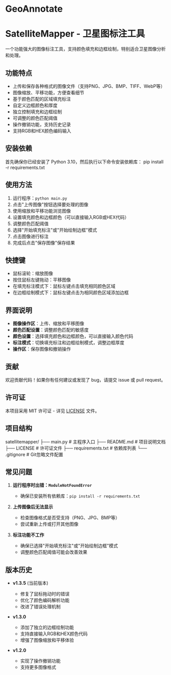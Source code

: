 # GeoAnnotate
# SatelliteMapper - 卫星图标注工具

一个功能强大的图像标注工具，支持颜色填充和边框绘制，特别适合卫星图像分析和处理。

## 功能特点

- 上传和保存各种格式的图像文件（支持PNG、JPG、BMP、TIFF、WebP等）
- 图像缩放、平移功能，方便查看细节
- 基于颜色匹配的区域填充标注
- 自定义边框颜色和厚度
- 独立控制填充和边框绘制
- 可调整的颜色匹配阈值
- 操作撤销功能，支持历史记录
- 支持RGB和HEX颜色编码输入

## 安装依赖

首先确保你已经安装了 Python 3.10，然后执行以下命令安装依赖库：
pip install -r requirements.txt
## 使用方法

1. 运行程序：`python main.py`
2. 点击"上传图像"按钮选择要处理的图像
3. 使用缩放和平移功能浏览图像
4. 设置填充颜色和边框颜色（可以直接输入RGB或HEX代码）
5. 调整颜色匹配阈值
6. 选择"开始填充标注"或"开始绘制边框"模式
7. 点击图像进行标注
8. 完成后点击"保存图像"保存结果

## 快捷键

- 鼠标滚轮：缩放图像
- 按住鼠标左键拖动：平移图像
- 在填充标注模式下：鼠标左键点击填充相同颜色区域
- 在边框绘制模式下：鼠标左键点击为相同颜色区域添加边框

## 界面说明

- **图像操作区**：上传、缩放和平移图像
- **颜色匹配设置**：调整颜色匹配的敏感度
- **颜色设置**：选择填充颜色和边框颜色，可以直接输入颜色代码
- **标注模式**：切换填充标注和边框绘制模式，调整边框厚度
- **操作区**：保存图像和撤销操作

## 贡献

欢迎贡献代码！如果你有任何建议或发现了 bug，请提交 issue 或 pull request。

## 许可证

本项目采用 MIT 许可证 - 详见 [LICENSE](LICENSE) 文件。

## 项目结构
satellitemapper/
├── main.py                # 主程序入口
├── README.md              # 项目说明文档
├── LICENSE                # 许可证文件
├── requirements.txt       # 依赖库列表
└── .gitignore             # Git忽略文件配置
## 常见问题

1. **运行程序时出错：`ModuleNotFoundError`**
   - 确保已安装所有依赖库：`pip install -r requirements.txt`

2. **上传图像后无法显示**
   - 检查图像格式是否受支持（PNG、JPG、BMP等）
   - 尝试重新上传或打开其他图像

3. **标注功能不工作**
   - 确保已选择"开始填充标注"或"开始绘制边框"模式
   - 调整颜色匹配阈值可能会改善效果

## 版本历史

- **v1.3.5** (当前版本)
  - 修复了鼠标拖动时的错误
  - 优化了颜色编码解析功能
  - 改进了错误处理机制

- **v1.3.0**
  - 添加了独立的边框绘制功能
  - 支持直接输入RGB和HEX颜色代码
  - 增强了图像缩放和平移体验

- **v1.2.0**
  - 实现了操作撤销功能
  - 支持更多图像格式
    